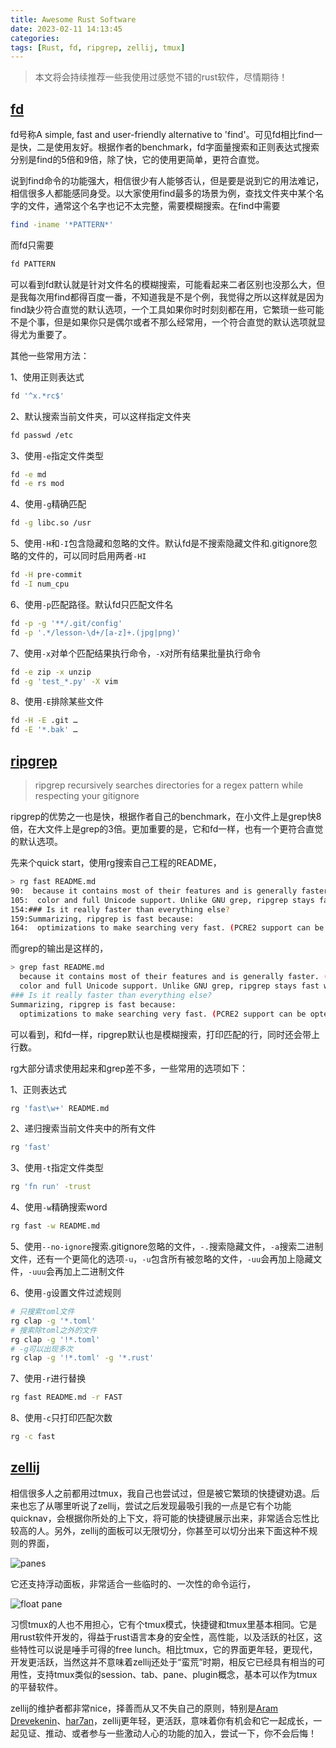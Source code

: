 ```yaml
---
title: Awesome Rust Software
date: 2023-02-11 14:13:45
categories:
tags: [Rust, fd, ripgrep, zellij, tmux]
---
```


> 本文将会持续推荐一些我使用过感觉不错的rust软件，尽情期待！

## [fd](https://github.com/sharkdp/fd)

fd号称A simple, fast and user-friendly alternative to 'find'。可见fd相比find一是快，二是使用友好。根据作者的benchmark，fd字面量搜索和正则表达式搜索分别是find的5倍和9倍，除了快，它的使用更简单，更符合直觉。

说到find命令的功能强大，相信很少有人能够否认，但是要是说到它的用法难记，相信很多人都能感同身受。以大家使用find最多的场景为例，查找文件夹中某个名字的文件，通常这个名字也记不太完整，需要模糊搜索。在find中需要

```bash
find -iname '*PATTERN*'
```

而fd只需要

```bash
fd PATTERN
```

可以看到fd默认就是针对文件名的模糊搜索，可能看起来二者区别也没那么大，但是我每次用find都得百度一番，不知道我是不是个例，我觉得之所以这样就是因为find缺少符合直觉的默认选项，一个工具如果你时时刻刻都在用，它繁琐一些可能不是个事，但是如果你只是偶尔或者不那么经常用，一个符合直觉的默认选项就显得尤为重要了。

其他一些常用方法：

1、使用正则表达式

```bash
fd '^x.*rc$'
```

2、默认搜索当前文件夹，可以这样指定文件夹

```bash
fd passwd /etc
```

3、使用`-e`指定文件类型

```bash
fd -e md
fd -e rs mod
```

4、使用`-g`精确匹配

```bash
fd -g libc.so /usr
```

5、使用`-H`和`-I`包含隐藏和忽略的文件。默认fd是不搜索隐藏文件和.gitignore忽略的文件的，可以同时启用两者`-HI`

```bash
fd -H pre-commit
fd -I num_cpu
```

6、使用`-p`匹配路径。默认fd只匹配文件名

```bash
fd -p -g '**/.git/config'
fd -p '.*/lesson-\d+/[a-z]+.(jpg|png)'
```

7、使用`-x`对单个匹配结果执行命令，`-X`对所有结果批量执行命令

```bash
fd -e zip -x unzip
fd -g 'test_*.py' -X vim
```

8、使用`-E`排除某些文件

```bash
fd -H -E .git …
fd -E '*.bak' …
```

## [ripgrep](https://github.com/BurntSushi/ripgrep)

> ripgrep recursively searches directories for a regex pattern while respecting your gitignore

ripgrep的优势之一也是快，根据作者自己的benchmark，在小文件上是grep快8倍，在大文件上是grep的3倍。更加重要的是，它和fd一样，也有一个更符合直觉的默认选项。

先来个quick start，使用rg搜索自己工程的README，

```bash
> rg fast README.md
90:  because it contains most of their features and is generally faster. (See
105:  color and full Unicode support. Unlike GNU grep, ripgrep stays fast while
154:### Is it really faster than everything else?
159:Summarizing, ripgrep is fast because:
164:  optimizations to make searching very fast. (PCRE2 support can be opted into
```

而grep的输出是这样的，

```bash
> grep fast README.md
  because it contains most of their features and is generally faster. (See
  color and full Unicode support. Unlike GNU grep, ripgrep stays fast while
### Is it really faster than everything else?
Summarizing, ripgrep is fast because:
  optimizations to make searching very fast. (PCRE2 support can be opted into
```

可以看到，和fd一样，ripgrep默认也是模糊搜索，打印匹配的行，同时还会带上行数。

rg大部分请求使用起来和grep差不多，一些常用的选项如下：

1、正则表达式

```bash
rg 'fast\w+' README.md
```

2、递归搜索当前文件夹中的所有文件

```bash
rg 'fast'
```

3、使用`-t`指定文件类型

```bash
rg 'fn run' -trust
```

4、使用`-w`精确搜索word

```bash
rg fast -w README.md
```

5、使用`--no-ignore`搜索.gitignore忽略的文件，`-.`搜索隐藏文件，`-a`搜索二进制文件，还有一个更简化的选项`-u`，`-u`包含所有被忽略的文件，`-uu`会再加上隐藏文件，`-uuu`会再加上二进制文件

6、使用`-g`设置文件过滤规则

```bash
# 只搜索toml文件
rg clap -g '*.toml'
# 搜索除toml之外的文件
rg clap -g '!*.toml'
# -g可以出现多次
rg clap -g '!*.toml' -g '*.rust'
```

7、使用`-r`进行替换

```bash
rg fast README.md -r FAST
```

8、使用`-c`只打印匹配次数

```bash
rg -c fast
```

## [zellij](https://github.com/zellij-org/zellij)

相信很多人之前都用过tmux，我自己也尝试过，但是被它繁琐的快捷键劝退。后来也忘了从哪里听说了zellij，尝试之后发现最吸引我的一点是它有个功能quicknav，会根据你所处的上下文，将可能的快捷键展示出来，非常适合忘性比较高的人。另外，zellij的面板可以无限切分，你甚至可以切分出来下面这种不规则的界面，

![panes](zellij_panes.png)

它还支持浮动面板，非常适合一些临时的、一次性的命令运行，

![float pane](zellij_float_pane.png)

习惯tmux的人也不用担心，它有个tmux模式，快捷键和tmux里基本相同。它是用rust软件开发的，得益于rust语言本身的安全性，高性能，以及活跃的社区，这些特性可以说是唾手可得的free lunch。相比tmux，它的界面更年轻，更现代，开发更活跃，当然这并不意味着zellij还处于“蛮荒”时期，相反它已经具有相当的可用性，支持tmux类似的session、tab、pane、plugin概念，基本可以作为tmux的平替软件。

zellij的维护者都非常nice，择善而从又不失自己的原则，特别是[Aram Drevekenin](https://github.com/imsnif)、[har7an](https://github.com/har7an)，zellij更年轻，更活跃，意味着你有机会和它一起成长，一起见证、推动、或者参与一些激动人心的功能的加入，尝试一下，你不会后悔！

